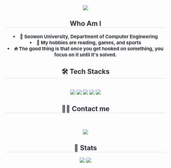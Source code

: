 <div align= "center">
    <img src="https://capsule-render.vercel.app/api?type=waving&color=0:62c3f4,100:1d00fa&height=120&text=Won%20Youngjae&animation=twinkling&fontColor=3d3d3d&fontSize=60" />
    </div>
    <div align= "center"> 
    <h2 style="border-bottom: 1px solid #d8dee4; color: #282d33;"> Who Am I </h2>  
    <div style="font-weight: 700; font-size: 15px; text-align: center; color: #282d33;"> <li> 🏫 Seowon University, Department of Computer Engineering  </li><li> 🎯 My hobbies are reading, games, and sports  </li><li> 🔥 The good thing is that once you get hooked on something, you focus on it until it's solved. </div> 
    </div>
    <div align= "center">
    <h2 style="border-bottom: 1px solid #d8dee4; color: #282d33;"> 🛠️ Tech Stacks </h2> <br> 
    <div style="margin: 0 auto; text-align: center;" align= "center"> <img src="https://img.shields.io/badge/C-A8B9CC?style=flat&logo=C&logoColor=white">
          <img src="https://img.shields.io/badge/Git-F05032?style=flat&logo=Git&logoColor=white">
          <img src="https://img.shields.io/badge/Github-181717?style=flat&logo=Github&logoColor=white">
          <img src="https://img.shields.io/badge/Python-3776AB?style=flat&logo=Python&logoColor=white">
          <img src="https://img.shields.io/badge/Java-007396?style=flat&logo=Java&logoColor=white">
          <br/></div>
    </div>
    <div align= "center">
    <h2 style="border-bottom: 1px solid #d8dee4; color: #282d33;"> 🧑‍💻 Contact me </h2> <br> 
    <div align= "center">  </div>  <br> 
    <div align= "center"> <a href="https://hits.seeyoufarm.com"> <img src="https://hits.seeyoufarm.com/api/count/incr/badge.svg?url=https%3A%2F%2Fgithub.com%2Fwonyoungjae0612%2F&count_bg=%23000000&title_bg=%23000000&icon=github.svg&icon_color=%23FFFFFF&title=GitHub&edge_flat=false"/></a>
       </div> 
    </div>
    <div align= "center"> 
    <h2 style="border-bottom: 1px solid #d8dee4; color: #282d33;"> 🏅 Stats </h2> <div align= "center"> <img src="https://github-readme-stats.vercel.app/api?username=wonyoungjae0612&bg_color=60,8957ff,00bfff&title_color=ffffff&text_color=ffffff"
         /> <img src="https://github-readme-stats.vercel.app/api/top-langs/?username=wonyoungjae0612&layout=compact&bg_color=60,8957ff,00bfff&title_color=ffffff&text_color=ffffff"
           /> </div> 
    </div>
    
